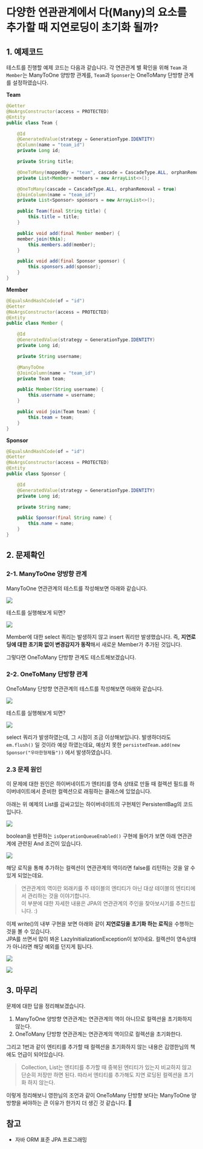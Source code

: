 # 다양한 연관관계에서 다(Many)의 요소를 추가할 때 지연로딩이 초기화 될까?

## 1. 예제코드

테스트를 진행할 예제 코드는 다음과 같습니다.
각 연관관계 별 확인을 위해 `Team` 과 `Member`는 ManyToOne 양방향 관계를,  `Team`과 `Sponser`는 OneToMany 단방향 관계를 설정하였습니다.

**Team**

```java
@Getter
@NoArgsConstructor(access = PROTECTED)
@Entity
public class Team {

    @Id
    @GeneratedValue(strategy = GenerationType.IDENTITY)
    @Column(name = "team_id")
    private Long id;

    private String title;

    @OneToMany(mappedBy = "team", cascade = CascadeType.ALL, orphanRemoval = true)
    private List<Member> members = new ArrayList<>();

    @OneToMany(cascade = CascadeType.ALL, orphanRemoval = true)
    @JoinColumn(name = "team_id")
    private List<Sponsor> sponsors = new ArrayList<>();

    public Team(final String title) {
        this.title = title;
    }

    public void add(final Member member) {
	member.join(this);
        this.members.add(member);
    }

    public void add(final Sponsor sponsor) {
        this.sponsors.add(sponsor);
    }
}
```

**Member**

```java
@EqualsAndHashCode(of = "id")
@Getter
@NoArgsConstructor(access = PROTECTED)
@Entity
public class Member {

    @Id
    @GeneratedValue(strategy = GenerationType.IDENTITY)
    private Long id;

    private String username;

    @ManyToOne
    @JoinColumn(name = "team_id")
    private Team team;

    public Member(String username) {
        this.username = username;
    }

    public void join(Team team) {
        this.team = team;
    }
}
```

**Sponsor**

```java
@EqualsAndHashCode(of = "id")
@Getter
@NoArgsConstructor(access = PROTECTED)
@Entity
public class Sponsor {

    @Id
    @GeneratedValue(strategy = GenerationType.IDENTITY)
    private Long id;

    private String name;

    public Sponsor(final String name) {
        this.name = name;
    }
}
```

## 2. 문제확인

### 2-1. ManyToOne 양방향 관계

ManyToOne 연관관계의 테스트를 작성해보면 아래와 같습니다.

![](./image/다대일_양방향_연관관계_지연로딩_초기화.png)

테스트를 실행해보게 되면?

![](./image/다대일_양방향_연관관계_지연로딩_초기화_결과.png)

Member에 대한 select 쿼리는 발생하지 않고 insert 쿼리만 발생했습니다. 
즉, **지연로딩에 대한 초기화 없이 변경감지가 동작**해서 새로운 Member가 추가된 것입니다.

그렇다면 OneToMany 단방향 관계도 테스트해보겠습니다.

### 2-2. OneToMany 단방향 관계

OneToMany 단방향 연관관계의 테스트를 작성해보면 아래와 같습니다.

![](./image/일대다_단방향_연관관계_지연로딩_초기화.png)

테스트를 실행해보게 되면?

![](./image/일대다_단방향_연관관계_지연로딩_초기화_결과.png)

select 쿼리가 발생하였는데, 그 시점이 조금 이상해보입니다. 발생하더라도 `em.flush()` 일 것이라 예상 하였는데요, 예상치 못한 `persistedTeam.add(new Sponsor("우아한형제들"))` 에서 발생하였습니다. 

### 2.3 문제 원인

이 문제에 대한 원인은 하이버네이트가 엔티티를 영속 상태로 만들 때 컬렉션 필드를 하이버네이트에서 준비한 컬렉션으로 래핑하는 클래스에 있었습니다.

아래는 위 예제의 List를 감싸고있는 하이버네이트의 구현체인 PersistentBag의 코드입니다.

![](./image/PersistentBag_add.png)

boolean을 반환하는 `isOperationQueueEnabled()` 구현에 들어가 보면 아래 연관관계에 관련된 And 조건이 있습니다.

![](./image/연관관계_조건.png)

해당 로직을 통해 추가하는 컬렉션이 연관관계의 역이라면 false를 리턴하는 것을 알 수 있게 되었는데요.

> 연관관계의 역이란 외래키를 주 테이블의 엔티티가 아닌 대상 테이블의 엔티티에서 관리하는 것을 이야기합니다.  
이 부분에 대한 자세한 내용은 JPA의 연관관계의 주인을 찾아보시기를 추천드립니다. :)

이제 write()의 내부 구현을 보면 아래와 같이 **지연로딩을 초기화 하는 로직**을 수행하는 것을 볼 수 있습니다.  
JPA를 쓰면서 많이 봐온 LazyInitializationException이 보이네요. 컬렉션이 영속상태가 아니라면 해당 예외를 던지게 됩니다.

![](./image/write().PNG)

![](./image/컬렉션_초기화.PNG)



## 3. 마무리

문제에 대한 답을 정리해보겠습니다.

1. ManyToOne 양방향 연관관계는 연관관계의 역이 아니므로 컬렉션을 초기화하지 않는다.
2. OneToMany 단방향 연관관계는 연관관계의 역이므로 컬렉션을 초기화한다.

그리고 1번과 같이 엔티티를 추가할 때 컬렉션을 초기화하지 않는 내용은 김영한님의 책에도 언급이 되어있습니다.

> Collection, List는 엔티티를 추가할 때 중복된 엔티티가 있는지 비교하지 않고 단순히 저장만 하면 된다. 따라서 엔티티를 추가해도 지연 로딩된 컬렉션을 초기화
하지 않는다.

이렇게 정리해보니 영한님의 조언과 같이 OneToMany 단방향 보다는 ManyToOne 양방향을 써야하는 큰 이유가 한가지 더 생긴 것 같습니다. 🙂

## 참고
- 자바 ORM 표준 JPA 프로그래밍

